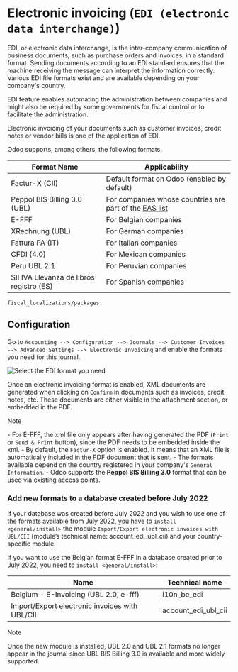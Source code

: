 # Electronic invoicing (`EDI (electronic data interchange)`)

EDI, or electronic data interchange, is the inter-company communication
of business documents, such as purchase orders and invoices, in a
standard format. Sending documents according to an EDI standard ensures
that the machine receiving the message can interpret the information
correctly. Various EDI file formats exist and are available depending on
your company's country.

EDI feature enables automating the administration between companies and
might also be required by some governments for fiscal control or to
facilitate the administration.

Electronic invoicing of your documents such as customer invoices, credit
notes or vendor bills is one of the application of EDI.

Odoo supports, among others, the following formats.

| Format Name                              | Applicability                                                                                                    |
| ---------------------------------------- | ---------------------------------------------------------------------------------------------------------------- |
| Factur-X (CII)                           | Default format on Odoo (enabled by default)                                                                      |
| Peppol BIS Billing 3.0 (UBL)             | For companies whose countries are part of the [EAS list](https://docs.peppol.eu/poacc/billing/3.0/codelist/eas/) |
| E-FFF                                    | For Belgian companies                                                                                            |
| XRechnung (UBL)                          | For German companies                                                                                             |
| Fattura PA (IT)                          | For Italian companies                                                                                            |
| CFDI (4.0)                               | For Mexican companies                                                                                            |
| Peru UBL 2.1                             | For Peruvian companies                                                                                           |
| SII IVA Llevanza de libros registro (ES) | For Spanish companies                                                                                            |

<div class="seealso">

`fiscal_localizations/packages`

</div>

## Configuration

Go to `Accounting --> Configuration --> Journals --> Customer Invoices
--> Advanced
Settings --> Electronic Invoicing` and enable the formats you need for
this journal.

![Select the EDI format you need](electronic_invoicing/formats.png)

Once an electronic invoicing format is enabled, XML documents are
generated when clicking on `Confirm` in documents such as invoices,
credit notes, etc. These documents are either visible in the attachment
section, or embedded in the PDF.

<div class="note">

<div class="title">

Note

</div>

\- For E-FFF, the xml file only appears after having generated the PDF
(`Print` or `Send & Print` button), since the PDF needs to be embedded
inside the xml. - By default, the `Factur-X` option is enabled. It means
that an XML file is automatically included in the PDF document that is
sent. - The formats available depend on the country registered in your
company's `General
Information`. - Odoo supports the **Peppol BIS Billing 3.0** format that
can be used via existing access points.

</div>

### Add new formats to a database created before July 2022

If your database was created before July 2022 and you wish to use one of
the formats available from July 2022, you have to `install
<general/install>` the module `Import/Export
electronic invoices with UBL/CII` (module’s technical name:
<span class="title-ref">account\_edi\_ubl\_cii</span>) and your
country-specific module.

<div class="example">

If you want to use the Belgian format E-FFF in a database created prior
to July 2022, you need to `install <general/install>`:

| Name                                           | Technical name                                        |
| ---------------------------------------------- | ----------------------------------------------------- |
| Belgium - E-Invoicing (UBL 2.0, e-fff)         | <span class="title-ref">l10n\_be\_edi</span>          |
| Import/Export electronic invoices with UBL/CII | <span class="title-ref">account\_edi\_ubl\_cii</span> |

</div>

<div class="note">

<div class="title">

Note

</div>

Once the new module is installed, UBL 2.0 and UBL 2.1 formats no longer
appear in the journal since UBL BIS Billing 3.0 is available and more
widely supported.

</div>
